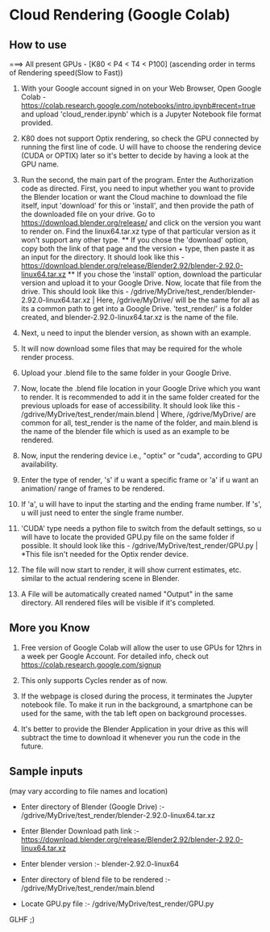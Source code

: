 # Cloud Rendering (Google Colab)


## How to use

===> All present GPUs - [K80 < P4 < T4 < P100]  (ascending order in terms of Rendering speed(Slow to Fast))

1. With your Google account signed in on your Web Browser, Open Google Colab - https://colab.research.google.com/notebooks/intro.ipynb#recent=true  and upload 'cloud_render.ipynb' which is a Jupyter Notebook file format provided.

2. K80 does not support Optix rendering, so check the GPU connected by running the first line of code. U will have to choose the rendering device (CUDA or OPTIX) later so it's better to decide by having a look at the GPU name.

3. Run the second, the main part of the program. Enter the Authorization code as directed. First, you need to input whether you want to provide the Blender location or want the Cloud machine to download the file itself, input 'download' for this or 'install', and then provide the path of the downloaded file on your drive. Go to https://download.blender.org/release/ and click on the version you want to render on. Find the linux64.tar.xz type of that particular version as it won't support any other type. 
** If you chose the 'download' option, copy both the link of that page and the version + type, then paste it as an input for the directory. It should look like this - https://download.blender.org/release/Blender2.92/blender-2.92.0-linux64.tar.xz 
** If you chose the 'install' option, download the particular version and upload it to your Google Drive. Now, locate that file from the drive. This should look like this - /gdrive/MyDrive/test_render/blender-2.92.0-linux64.tar.xz  | Here, /gdrive/MyDrive/  will be the same for all as its a common path to get into a Google Drive. 'test_render/' is a folder created, and blender-2.92.0-linux64.tar.xz is the name of the file. 

4. Next, u need to input the blender version, as shown with an example.

5. It will now download some files that may be required for the whole render process.

6. Upload your .blend file to the same folder in your Google Drive.

7. Now, locate the .blend file location in your Google Drive which you want to render. It is recommended to add it in the same folder created for the previous uploads for ease of accessibility. It should look like this - /gdrive/MyDrive/test_render/main.blend  | Where, /gdrive/MyDrive/ are common for all, test_render is the name of the folder, and main.blend is the name of the blender file which is used as an example to be rendered.

8. Now, input the rendering device i.e., "optix" or "cuda", according to GPU availability.

9. Enter the type of render, 's' if u want a specific frame or 'a' if u want an animation/ range of frames to be rendered.

10. If 'a', u will have to input the starting and the ending frame number. If 's', u will just need to enter the single frame number.

11. 'CUDA' type needs a python file to switch from the default settings, so u will have to locate the provided GPU.py file on the same folder if possible. It should look like this - /gdrive/MyDrive/test_render/GPU.py  | *This file isn't needed for the Optix render device.

12) The file will now start to render, it will show current estimates,  etc. similar to the actual rendering scene in Blender.

13) A File will be automatically created named "Output" in the same directory. All rendered files will be visible if it's completed.



## More you Know

1. Free version of Google Colab will allow the user to use GPUs for 12hrs in a week per Google Account. For detailed info, check out  https://colab.research.google.com/signup

2. This only supports Cycles render as of now.

3. If the webpage is closed during the process, it terminates the Jupyter notebook file. To make it run in the background, a smartphone can be used for the same, with the tab left open on background processes.

4. It's better to provide the Blender Application in your drive as this will subtract the time to download it whenever you run the code in the future.



## Sample inputs 

(may vary according to file names  and location)

* Enter directory of Blender  (Google Drive)	:-  /gdrive/MyDrive/test_render/blender-2.92.0-linux64.tar.xz

* Enter Blender Download path link              :-  https://download.blender.org/release/Blender2.92/blender-2.92.0-linux64.tar.xz

* Enter blender version    		        :-  blender-2.92.0-linux64

* Enter directory of blend file to be rendered  :-  /gdrive/MyDrive/test_render/main.blend

* Locate GPU.py file 			        :-  /gdrive/MyDrive/test_render/GPU.py
 

GLHF ;)

